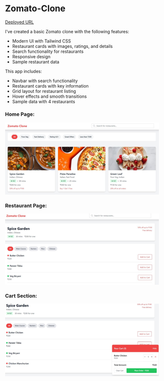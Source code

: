 # Zomato-Clone

[Deployed URL](https://zomato-clone-2tigdl6jx-khansameer1704s-projects.vercel.app/)

I've created a basic Zomato clone with the following features:
   
   - Modern UI with Tailwind CSS
   - Restaurant cards with images, ratings, and details
   - Search functionality for restaurants
   - Responsive design
   - Sample restaurant data

This app includes:
- Navbar with search functionality
- Restaurant cards with key information
- Grid layout for restaurant listing
- Hover effects and smooth transitions
- Sample data with 4 restaurants  

### Home Page:
![image alt](https://github.com/KhanSameer1704/Zomato-Clone/blob/09b919ef9c656c3221c7695f8f9a11b47d93304a/src/assets/1.JPG)

### Restaurant Page:
![image alt](https://github.com/KhanSameer1704/Zomato-Clone/blob/09b919ef9c656c3221c7695f8f9a11b47d93304a/src/assets/2.JPG)

### Cart Section:
![image alt](https://github.com/KhanSameer1704/Zomato-Clone/blob/09b919ef9c656c3221c7695f8f9a11b47d93304a/src/assets/3.JPG)
